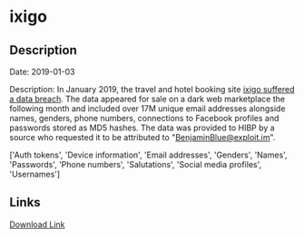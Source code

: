 # ixigo

## Description

Date: 2019-01-03

Description:
In January 2019, the travel and hotel booking site <a href="https://techcrunch.com/2019/02/14/hacker-strikes-again/" target="_blank" rel="noopener">ixigo suffered a data breach</a>. The data appeared for sale on a dark web marketplace the following month and included over 17M unique email addresses alongside names, genders, phone numbers, connections to Facebook profiles and passwords stored as MD5 hashes. The data was provided to HIBP by a source who requested it to be attributed to &quot;BenjaminBlue@exploit.im&quot;.


['Auth tokens', 'Device information', 'Email addresses', 'Genders', 'Names', 'Passwords', 'Phone numbers', 'Salutations', 'Social media profiles', 'Usernames']

## Links

[Download Link](https://link-to.net/1229997/568.7862343595812/dynamic/?r=aHR0cHM6Ly93d3cubWVkaWFmaXJlLmNvbS92aWV3Lzd4QXBWR2taSVpIUTNxcS9peGlnby5jb20vZmlsZQ==)